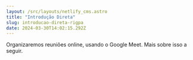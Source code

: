 ```yaml
---
layout: /src/layouts/netlify_cms.astro
title: "Introdução Direta"
slug: introducao-direta-rigpa
date: 2024-03-30T14:02:15.292Z
---
```

Organizaremos reuniões online, usando o Google Meet. Mais sobre isso a seguir.